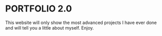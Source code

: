 # PORTFOLIO 2.0
This website will only show the most advanced projects I have ever done and will tell you a little about myself. Enjoy.
